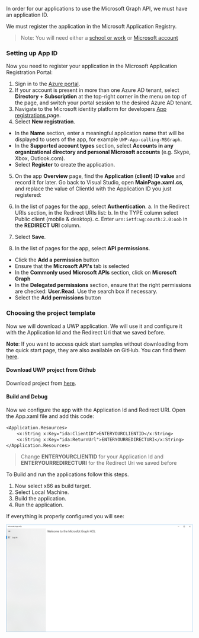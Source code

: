 In order for our applications to use the Microsoft Graph API, we must have an application ID.

We must register the application in the Microsoft Application Registry. 

> Note: You will need either a <a href="https://developer.microsoft.com/office/dev-program" target="_blank">school or work</a> or <a href="https://signup.live.com/signup?wa=wsignin1.0&ct=1473983465&rver=6.6.6556.0&wp=MBI_SSL&wreply=https://outlook.live.com/owa/&id=292841&CBCXT=out&cobrandid=90015&bk=1473983466&uiflavor=web&uaid=3b7bae8746264c1bacf1db2b315745cc&lc=1033&lic=1" target="_blank">Microsoft account</a>

### Setting up App ID
Now you need to register your application in the Microsoft Application Registration Portal:

1. Sign in to the <a href= "https://portal.azure.com/">Azure portal</a>.
2. If your account is present in more than one Azure AD tenant, select **Directory + Subscription** at the top-right corner in the menu on top of the page, and switch your portal session to the desired Azure AD tenant.
3. Navigate to the Microsoft identity platform for developers <a href= "https://go.microsoft.com/fwlink/?linkid=2083908">App registrations </a> page.
4. Select **New registration**. 
  - In the **Name** section, enter a meaningful application name that will be displayed to users of the app, for example `UWP-App-calling-MSGraph`.
  - In the **Supported account types** section, select **Accounts in any organizational directory and personal Microsoft accounts** (e.g. Skype, Xbox, Outlook.com).
  - Select **Register** to create the application.
5. On the app **Overview** page, find the **Application (client) ID value** and record it for later. Go back to Visual Studio, open **MainPage.xaml.cs**, and replace the value of ClientId with the Application ID you just registered:

6. In the list of pages for the app, select **Authentication**. 
a. In the Redirect URIs section, in the Redirect URIs list:
b. In the TYPE column select Public client (mobile & desktop).
c. Enter `urn:ietf:wg:oauth:2.0:oob` in the **REDIRECT URI** column.

7. Select **Save**.
8. In the list of pages for the app, select **API permissions**.  
  - Click the **Add a permission** button
  - Ensure that the **Microsoft API's** tab is selected
  - In the **Commonly used Microsoft APIs** section, click on **Microsoft Graph**
  - In the **Delegated permissions** section, ensure that the right permissions are checked: **User.Read**. Use the search box if necessary.
  - Select the **Add permissions** button

### Choosing the project template

Now we will download a UWP application. We will use it and configure it with the Application Id and the Redirect Uri that we saved before.

**Note**: If you want to access quick start samples without downloading from the quick start page, they are also available on GitHub. You can find them <a href="https://docs.microsoft.com/en-us/graph/quick-start-faq">here</a>. 
	 
#### Download UWP project from Github 

Download project from <a href="https://github.com/Microsoft/InsiderDevTour18-Labs/tree/master/graph/Microsoft.GraphBase" target="_blank">here</a>. 

#### Build and Debug

Now we configure the app with the Application Id and Redirect URI.
Open the App.xaml file and add this code:

	<Application.Resources>
        <x:String x:Key="ida:ClientID">ENTERYOURCLIENTID</x:String>
        <x:String x:Key="ida:ReturnUrl">ENTERYOURREDIRECTURI</x:String>
    </Application.Resources>

> Change **ENTERYOURCLIENTID** for your Application Id and **ENTERYOURREDIRECTURI** for the Redirect Uri we saved before

 
To Build and run the applications follow this steps.

1. Now select x86 as build target.
2. Select Local Machine.
3. Build the application.
4. Run the application.

If everything is properly configured you will see:

![alt text](../media/applicationrun.png) 
